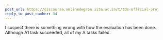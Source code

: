 ```yaml
---
post_url: https://discourse.onlinedegree.iitm.ac.in/t/tds-official-project1-discrepencies/171141/35
reply_to_post_number: 34
---
```

I suspect there is something wrong with how the evaluation has been done. Although A1 task succeeded, all of my A tasks failed.